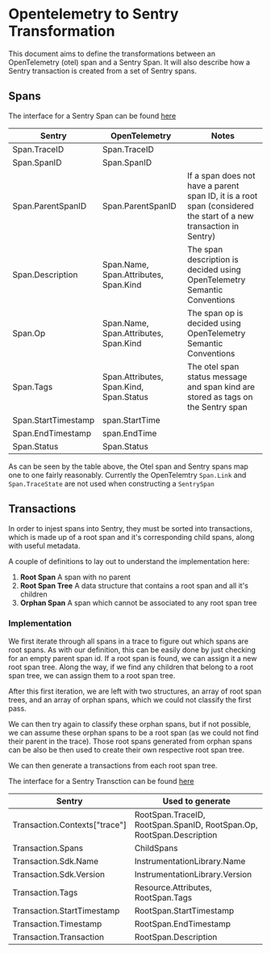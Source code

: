 # Opentelemetry to Sentry Transformation

This document aims to define the transformations between an OpenTelemetry (otel) span and a Sentry Span. It will also describe how a Sentry transaction is created from a set of Sentry spans.

## Spans

The interface for a Sentry Span can be found [here](https://develop.sentry.dev/sdk/event-payloads/span/)

| Sentry | OpenTelemetry | Notes |
|---------------------|---------------------------------------|--------------------------------------------------------------------------|
| Span.TraceID | Span.TraceID |  |
| Span.SpanID | Span.SpanID |  |
| Span.ParentSpanID | Span.ParentSpanID | If a span does not have a parent span ID, it is a root span (considered the start of a new transaction in Sentry) |
| Span.Description | Span.Name, Span.Attributes, Span.Kind | The span description is decided using OpenTelemetry Semantic Conventions |
| Span.Op | Span.Name, Span.Attributes, Span.Kind | The span op is decided using OpenTelemetry Semantic Conventions |
| Span.Tags | Span.Attributes, Span.Kind, Span.Status | The otel span status message and span kind are stored as tags on the Sentry span |
| Span.StartTimestamp | span.StartTime |  |
| Span.EndTimestamp | span.EndTime |  |
| Span.Status | Span.Status |  |

As can be seen by the table above, the Otel span and Sentry spans map one to one fairly reasonably. Currently the OpenTelemtry `Span.Link` and `Span.TraceState` are not used when constructing a `SentrySpan`

## Transactions

In order to injest spans into Sentry, they must be sorted into transactions, which is made up of a root span and it's corresponding child spans, along with useful metadata.

A couple of definitions to lay out to understand the implementation here:

1. **Root Span** A span with no parent
2. **Root Span Tree** A data structure that contains a root span and all it's children
3. **Orphan Span** A span which cannot be associated to any root span tree

### Implementation

We first iterate through all spans in a trace to figure out which spans are root spans. As with our definition, this can be easily done by just checking for an empty parent span id. If a root span is found, we can assign it a new root span tree. Along the way, if we find any children that belong to a root span tree, we can assign them to a root span tree.

After this first iteration, we are left with two structures, an array of root span trees, and an array of orphan spans, which we could not classify the first pass.

We can then try again to classify these orphan spans, but if not possible, we can assume these orphan spans to be a root span (as we could not find their parent in the trace). Those root spans generated from orphan spans can be also be then used to create their own respective root span tree.

We can then generate a transactions from each root span tree.

The interface for a Sentry Transction can be found [here](https://develop.sentry.dev/sdk/event-payloads/transaction/)

| Sentry | Used to generate |
|-------------------------------|----------------------------------------------------------------------|
| Transaction.Contexts["trace"] | RootSpan.TraceID, RootSpan.SpanID, RootSpan.Op, RootSpan.Description |
| Transaction.Spans | ChildSpans |
| Transaction.Sdk.Name | InstrumentationLibrary.Name |
| Transaction.Sdk.Version | InstrumentationLibrary.Version |
| Transaction.Tags | Resource.Attributes, RootSpan.Tags |
| Transaction.StartTimestamp | RootSpan.StartTimestamp |
| Transaction.Timestamp | RootSpan.EndTimestamp |
| Transaction.Transaction | RootSpan.Description |


